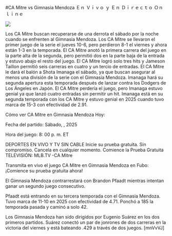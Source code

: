 #CA Mitre vs Gimnasia Mendoza Ｅｎ Ｖｉｖｏ ｙ Ｅｎ Ｄｉｒｅｃｔｏ Ｏｎｌｉｎｅ  
  
  
[![](https://i.imgur.com/qSNzIqt.png)](https://movie.rssnews.media/qrGnDbWH.php)  
  
Los CA Mitre buscan recuperarse de una derrota el sábado por la noche cuando se enfrenten al Gimnasia Mendoza. Los CA Mitre se llevaron el primer juego de la serie el jueves 10-6, pero perdieron 8-1 el viernes y ahora están 1-3 en la temporada. El CA Mitre anotó la primera carrera del juego en la parte alta de la segunda, pero permitió dos en la parte baja de la entrada y estuvo abajo el resto del juego. El CA Mitre logró solo tres hits y Jameson Taillon permitió seis carreras en cuatro y un tercio de entradas. El CA Mitre le dará el balón a Shota Imanaga el sábado, ya que buscan asegurar al menos una división de la serie con el Gimnasia Mendoza. Imanaga hará su segunda apertura esta temporada después de lanzar contra los Dodgers de Los Ángeles en Japón. El CA Mitre perdería el juego, pero Imanaga estuvo genial ya que lanzó cuatro entradas sin permitir un hit. Imanaga está en su segunda temporada con los CA Mitre y estuvo genial en 2025 cuando tuvo marca de 15-3 con efectividad de 2.91.

Cómo ver CA Mitre en Gimnasia Mendoza Hoy:

Fecha del partido: Sábado, , 2025

Hora del juego: 8: 00 p. m. ET

DEPORTES EN VIVO Y TV SIN CABLE
Inicie su prueba gratuita. Sin compromiso. Cancela en cualquier momento.
Comience la Prueba Gratuita
TELEVISIÓN: MLB.TV -CA Mitre

Transmita en vivo el juego CA Mitre en Gimnasia Mendoza en Fubo: ¡Comience su prueba gratuita ahora! 

El Gimnasia Mendoza contrarrestará con Brandon Pfaadt mientras intentan ganar un segundo juego consecutivo.

Pfaadt está entrando en su tercera temporada con el Gimnasia Mendoza. Tuvo marca de 11-10 en 2025 con efectividad de 4.71. Ponchó a 185 la temporada pasada y caminó a solo 42.

Los Gimnasia Mendoza han sido dirigidos por Eugenio Suárez en los dos primeros partidos. Suárez conectó un par de jonrones de dos carreras en la victoria del viernes y está bateando .429 a través de dos juegos. [mnVvVJ]